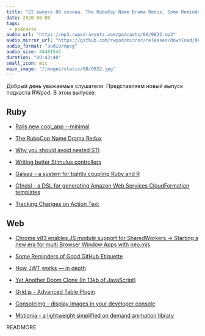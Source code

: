 ```yaml
---
title: "22 выпуск 08 сезона. The RuboCop Name Drama Redux, Some Reminders of Good GitHub Etiquette, Galaaz, Cfndsl, Grid.js и прочее"
date: 2020-06-08
tags:
 - podcasts
audio_url: "https://mp3.rwpod-assets.com/podcasts/08/0822.mp3"
audio_mirror_url: "https://github.com/rwpod/mirror/releases/download/08.22/0822.mp3"
audio_format: "audio/mpeg"
audio_size: 44481543
duration: "00:43:40"
small_icon: mic
main_image: "/images/static/08/0822.jpg"
---
```


Добрый день уважаемые слушатели. Представляем новый выпуск подкаста RWpod. В этом выпуске:

## Ruby

 - [Rails new cool_app --minimal](https://github.com/rails/rails/pull/39282)
 - [The RuboCop Name Drama Redux](https://metaredux.com/posts/2020/06/08/the-rubocop-name-drama-redux.html)
 - [Why you should avoid nested STI](https://blog.capsens.eu/why-you-should-avoid-nested-sti-activerecord-rails-6-b180f1bcc029)


 - [Writing better Stimulus controllers](https://boringrails.com/articles/better-stimulus-controllers/)
 - [Galaaz - a system for tightly coupling Ruby and R](https://github.com/rbotafogo/galaaz)
 - [Cfndsl - a DSL for generating Amazon Web Services CloudFormation templates](https://github.com/cfndsl/cfndsl)
 - [Tracking Changes on Action Text](https://www.driftingruby.com/episodes/tracking-changes-on-action-text)

## Web

 - [Chrome v83 enables JS module support for SharedWorkers → Starting a new era for multi Browser Window Apps with neo.mjs](https://medium.com/swlh/chrome-v83-enables-js-module-support-for-sharedworkers-starting-a-new-era-for-multi-browser-dbb20366bddf)
 - [Some Reminders of Good GitHub Etiquette](https://github.com/kossnocorp/etiquette)
 - [How JWT works — in depth](https://medium.com/swlh/how-jwt-works-in-depth-604c93ec20a4)


 - [Yet Another Doom Clone (In 13kb of JavaScript)](https://nicholas.carlini.com/writing/2019/javascript-doom-clone-13k.html)
 - [Grid.js - Advanced Table Plugin](https://gridjs.io/)
 - [Consoleimg - display images in your developer console](https://defaced.dev/tools/consoleimg/)
 - [Motionia - a lightweight simplified on demand animation library](https://github.com/abhiprojectz/motionia)

READMORE
